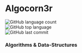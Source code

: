 # Algocorn3r
![GitHub language count](https://img.shields.io/github/languages/count/Deshwal36/Algocorn3r?color=blue&label=Languages&logo=blue&logoColor=blue)  
![GitHub top language](https://img.shields.io/github/languages/top/Deshwal36/Algocorn3r?color=green&label=Most%20Used%20C%2B%2B)  
![GitHub last commit](https://img.shields.io/github/last-commit/Deshwal36/Algocorn3r)  

### Algorithms & Data-Structures


